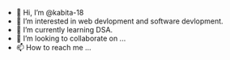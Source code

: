 - 👋 Hi, I’m @kabita-18
- 👀 I’m interested in web devlopment and software devlopment.
- 🌱 I’m currently learning DSA.
- 💞️ I’m looking to collaborate on ...
- 📫 How to reach me ...

<!---
kabita-18/kabita-18 is a ✨ special ✨ repository because its `README.md` (this file) appears on your GitHub profile.
You can click the Preview link to take a look at your changes.
--->
